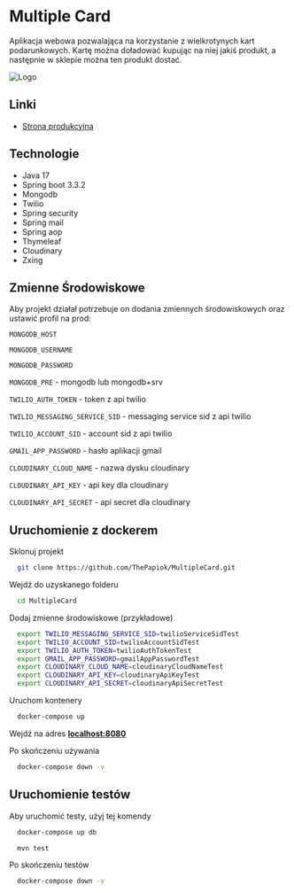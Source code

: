 # Multiple Card

Aplikacja webowa pozwalająca na korzystanie z wielkrotynych kart podarunkowych. Kartę można doładować kupując na niej
jakiś produkt, a następnie w sklepie można ten produkt dostać.

![Logo](https://i.imgur.com/C5RsVmp.png)

## Linki

- [Strona produkcyjna](https://multiplecard-neq8.onrender.com/)

## Technologie

- Java 17
- Spring boot 3.3.2
- Mongodb
- Twilio
- Spring security
- Spring mail
- Spring aop
- Thymeleaf
- Cloudinary
- Zxing

## Zmienne Środowiskowe

Aby projekt działał potrzebuje on dodania zmiennych środowiskowych oraz ustawić profil na prod:

`MONGODB_HOST`

`MONGODB_USERNAME`

`MONGODB_PASSWORD`

`MONGODB_PRE` - mongodb lub mongodb+srv

`TWILIO_AUTH_TOKEN` - token z api twilio

`TWILIO_MESSAGING_SERVICE_SID` - messaging service sid z api twilio

`TWILIO_ACCOUNT_SID` - account sid z api twilio

`GMAIL_APP_PASSWORD` - hasło aplikacji gmail

`CLOUDINARY_CLOUD_NAME` - nazwa dysku cloudinary

`CLOUDINARY_API_KEY` - api key dla cloudinary

`CLOUDINARY_API_SECRET` - api secret dla cloudinary

## Uruchomienie z dockerem

Sklonuj projekt

```bash
  git clone https://github.com/ThePapiok/MultipleCard.git
```

Wejdź do uzyskanego folderu

```bash
  cd MultipleCard
```

Dodaj zmienne środowiskowe (przykładowe)

```bash
  export TWILIO_MESSAGING_SERVICE_SID=twilioServiceSidTest
  export TWILIO_ACCOUNT_SID=twilioAccountSidTest
  export TWILIO_AUTH_TOKEN=twilioAuthTokenTest
  export GMAIL_APP_PASSWORD=gmailAppPasswordTest
  export CLOUDINARY_CLOUD_NAME=cloudinaryCloudNameTest
  export CLOUDINARY_API_KEY=cloudinaryApiKeyTest
  export CLOUDINARY_API_SECRET=cloudinaryApiSecretTest
```

Uruchom kontenery

```bash
  docker-compose up
```

Wejdź na adres **[localhost:8080](http://localhost:8080/)**

Po skończeniu używania

```bash
  docker-compose down -v
```

## Uruchomienie testów

Aby uruchomić testy, użyj tej komendy

```bash
  docker-compose up db
```

```bash
  mvn test
```

Po skończeniu testów

```bash
  docker-compose down -v
```


 


